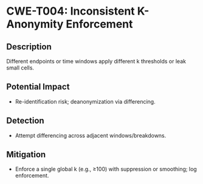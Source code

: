 # CWE-T004: Inconsistent K-Anonymity Enforcement

## Description
Different endpoints or time windows apply different k thresholds or leak small cells.

## Potential Impact
- Re-identification risk; deanonymization via differencing.

## Detection
- Attempt differencing across adjacent windows/breakdowns.

## Mitigation
- Enforce a single global k (e.g., ≥100) with suppression or smoothing; log enforcement.
